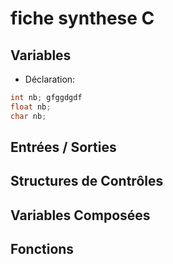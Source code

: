 # fiche synthese C

## Variables

* Déclaration:

```c
int nb; gfggdgdf
float nb;
char nb;
```

## Entrées / Sorties

## Structures de Contrôles

## Variables Composées

## Fonctions
